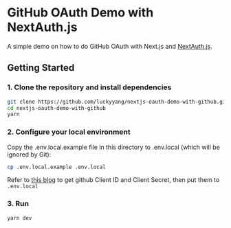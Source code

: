 # GitHub OAuth Demo with NextAuth.js

A simple demo on how to do GitHub OAuth with Next.js and [NextAuth.js](https://next-auth.js.org/).

## Getting Started

### 1. Clone the repository and install dependencies

```bash
git clone https://github.com/luckyyang/nextjs-oauth-demo-with-github.git
cd nextjs-oauth-demo-with-github
yarn
```

### 2. Configure your local environment

Copy the .env.local.example file in this directory to .env.local (which will be ignored by Git):

```bash
cp .env.local.example .env.local
```

Refer to [this blog](https://dev.to/k4u5h4l/using-github-oauth-with-next-js-4e8o) to get github Client ID and Client Secret, then put them to `.env.local`

### 3. Run

```bash
yarn dev
```
